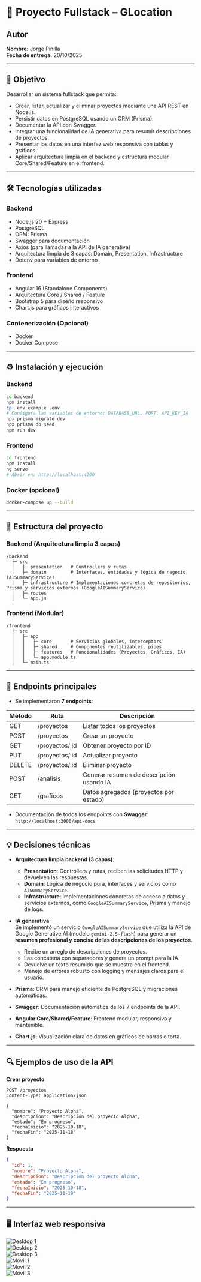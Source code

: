 # 📌 Proyecto Fullstack – GLocation

## Autor
**Nombre:** Jorge Pinilla  
**Fecha de entrega:** 20/10/2025  

---

## 🏁 Objetivo
Desarrollar un sistema fullstack que permita:

- Crear, listar, actualizar y eliminar proyectos mediante una API REST en Node.js.  
- Persistir datos en PostgreSQL usando un ORM (Prisma).  
- Documentar la API con Swagger.  
- Integrar una funcionalidad de IA generativa para resumir descripciones de proyectos.  
- Presentar los datos en una interfaz web responsiva con tablas y gráficos.  
- Aplicar arquitectura limpia en el backend y estructura modular Core/Shared/Feature en el frontend.  

---

## 🛠️ Tecnologías utilizadas

### Backend
- Node.js 20 + Express
- PostgreSQL
- ORM: Prisma
- Swagger para documentación
- Axios (para llamadas a la API de IA generativa)
- Arquitectura limpia de 3 capas: Domain, Presentation, Infrastructure
- Dotenv para variables de entorno

### Frontend
- Angular 16 (Standalone Components)
- Arquitectura Core / Shared / Feature
- Bootstrap 5 para diseño responsivo
- Chart.js para gráficos interactivos

### Contenerización (Opcional)
- Docker
- Docker Compose

---

## ⚙️ Instalación y ejecución

### Backend
```bash
cd backend
npm install
cp .env.example .env
# Configura las variables de entorno: DATABASE_URL, PORT, API_KEY_IA
npx prisma migrate dev
npx prisma db seed
npm run dev
```

### Frontend
```bash
cd frontend
npm install
ng serve
# Abrir en: http://localhost:4200
```

### Docker (opcional)
```bash
docker-compose up --build
```

---

## 🔹 Estructura del proyecto

### Backend (Arquitectura limpia 3 capas)
```
/backend
  ├─ src
  │   ├─ presentation   # Controllers y rutas
  │   ├─ domain         # Interfaces, entidades y lógica de negocio (AISummaryService)
  │   ├─ infrastructure # Implementaciones concretas de repositorios, Prisma y servicios externos (GoogleAISummaryService)
  │   ├─ routes
  │   └─ app.js
```

### Frontend (Modular)
```
/frontend
  ├─ src
  │   ├─ app
  │   │   ├─ core       # Servicios globales, interceptors
  │   │   ├─ shared     # Componentes reutilizables, pipes
  │   │   ├─ features   # Funcionalidades (Proyectos, Gráficos, IA)
  │   │   └─ app.module.ts
  │   └─ main.ts
```

---

## 📄 Endpoints principales

- Se implementaron **7 endpoints**:

| Método | Ruta | Descripción |
|--------|------|-------------|
| GET    | /proyectos | Listar todos los proyectos |
| POST   | /proyectos | Crear un proyecto |
| GET    | /proyectos/:id | Obtener proyecto por ID |
| PUT    | /proyectos/:id | Actualizar proyecto |
| DELETE | /proyectos/:id | Eliminar proyecto |
| POST   | /analisis | Generar resumen de descripción usando IA |
| GET    | /graficos | Datos agregados (proyectos por estado) |

- Documentación de todos los endpoints con **Swagger**: `http://localhost:3000/api-docs`

---

## 💡 Decisiones técnicas

- **Arquitectura limpia backend (3 capas)**:  
  - **Presentation**: Controllers y rutas, reciben las solicitudes HTTP y devuelven las respuestas.  
  - **Domain**: Lógica de negocio pura, interfaces y servicios como `AISummaryService`.  
  - **Infrastructure**: Implementaciones concretas de acceso a datos y servicios externos, como `GoogleAISummaryService`, Prisma y manejo de logs.  

- **IA generativa**:  
  Se implementó un servicio `GoogleAISummaryService` que utiliza la API de Google Generative AI (modelo `gemini-2.5-flash`) para generar un **resumen profesional y conciso de las descripciones de los proyectos**.  
  - Recibe un arreglo de descripciones de proyectos.  
  - Las concatena con separadores y genera un prompt para la IA.  
  - Devuelve un texto resumido que se muestra en el frontend.  
  - Manejo de errores robusto con logging y mensajes claros para el usuario.  

- **Prisma**: ORM para manejo eficiente de PostgreSQL y migraciones automáticas.  
- **Swagger**: Documentación automática de los 7 endpoints de la API.  
- **Angular Core/Shared/Feature**: Frontend modular, responsivo y mantenible.  
- **Chart.js**: Visualización clara de datos en gráficos de barras o torta.  

---

## 🔍 Ejemplos de uso de la API

**Crear proyecto**
```http
POST /proyectos
Content-Type: application/json

{
  "nombre": "Proyecto Alpha",
  "descripcion": "Descripción del proyecto Alpha",
  "estado": "En progreso",
  "fechaInicio": "2025-10-18",
  "fechaFin": "2025-11-18"
}
```

**Respuesta**
```json
{
  "id": 1,
  "nombre": "Proyecto Alpha",
  "descripcion": "Descripción del proyecto Alpha",
  "estado": "En progreso",
  "fechaInicio": "2025-10-18",
  "fechaFin": "2025-11-18"
}
```

---

## 🖥️ Interfaz web responsiva

![Desktop 1](docs/screenshots/img1.png)  
![Desktop 2](docs/screenshots/img2.png)  
![Desktop 3](docs/screenshots/img3.png)  
![Móvil 1](docs/screenshots/img4.png)  
![Móvil 2](docs/screenshots/img5.png)  
![Móvil 3](docs/screenshots/img6.png)  

